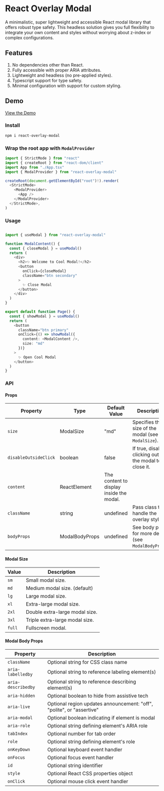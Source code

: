 # React Overlay Modal

A minimalistic, super lightweight and accessible React modal library that offers
robust type safety. This headless solution gives you full flexibility to
integrate your own content and styles without worrying about z-index or complex
configurations.

## Features

1. No dependencies other than React.
2. Fully accessible with proper ARIA attributes.
3. Lightweight and headless (no pre-applied styles).
4. Typescript support for type safety.
5. Minimal configuration with support for custom styling.

## Demo

[View the Demo](https://codesandbox.io/p/sandbox/r3hyh6)

### Install

```bash
npm i react-overlay-modal
```

### Wrap the root app with `ModalProvider`

```typescript jsx
import { StrictMode } from "react"
import { createRoot } from "react-dom/client"
import App from "./App.tsx"
import { ModalProvider } from "react-overlay-modal"

createRoot(document.getElementById("root")!).render(
  <StrictMode>
    <ModalProvider>
      <App />
    </ModalProvider>
  </StrictMode>,
)
```

### Usage

```typescript jsx

import { useModal } from "react-overlay-modal"

function ModalContent() {
  const { closeModal } = useModal()
  return (
    <div>
      <h2>✨ Welcome to Cool Modal!</h2>
      <button
        onClick={closeModal}
        className="btn secondary"
      >
        ✨ Close Modal
      </button>
    </div>
  )
}

export default function Page() {
  const { showModal } = useModal()
  return (
    <button
      className="btn primary"
      onClick={() => showModal({
        content: <ModalContent />,
        size: "md"
      })}
    >
      ✨ Open Cool Modal
    </button>
  )
}
```

### API

#### Props

| Property              | Type           | Default Value                            | Description                                               |
| --------------------- | -------------- | ---------------------------------------- | --------------------------------------------------------- |
| `size`                | ModalSize      | "md"                                     | Specifies the size of the modal (see `ModalSize`).        |
| `disableOutsideClick` | boolean        | false                                    | If true, disables clicking outside the modal to close it. |
| `content`             | ReactElement   | The content to display inside the modal. |
| `className`           | string         | undefined                                | Pass class to handle the overlay style.                   |
| `bodyProps`           | ModalBodyProps | undefined                                | See body props for more details (see `ModalBodyProps`)    |

#### Modal Size

| Value  | Description                    |
| ------ | ------------------------------ |
| `sm`   | Small modal size.              |
| `md`   | Medium modal size. (default)   |
| `lg`   | Large modal size.              |
| `xl`   | Extra-large modal size.        |
| `2xl`  | Double extra-large modal size. |
| `3xl`  | Triple extra-large modal size. |
| `full` | Fullscreen modal.              |

#### Modal Body Props

| Property           | Description                                                           |
| ------------------ | --------------------------------------------------------------------- |
| `className`        | Optional string for CSS class name                                    |
| `aria-labelledby`  | Optional string to reference labeling element(s)                      |
| `aria-describedby` | Optional string to reference describing element(s)                    |
| `aria-hidden`      | Optional boolean to hide from assistive tech                          |
| `aria-live`        | Optional region updates announcement: "off", "polite", or "assertive" |
| `aria-modal`       | Optional boolean indicating if element is modal                       |
| `aria-role`        | Optional string defining element's ARIA role                          |
| `tabIndex`         | Optional number for tab order                                         |
| `role`             | Optional string defining element's role                               |
| `onKeyDown`        | Optional keyboard event handler                                       |
| `onFocus`          | Optional focus event handler                                          |
| `id`               | Optional string identifier                                            |
| `style`            | Optional React CSS properties object                                  |
| `onClick`          | Optional mouse click event handler                                    |
